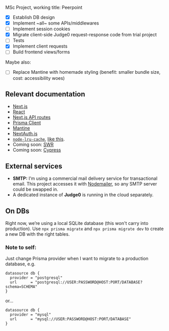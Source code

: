 MSc Project, working title: Peerpoint

- [x] Establish DB design
- [x] Implement ~all~ some APIs/middlewares
- [ ] Implement session cookies
- [x] Migrate client-side Judge0 request-response code from trial project
- [ ] Tests
- [x] Implement client requests
- [ ] Build frontend views/forms

Maybe also:

- [ ] Replace Mantine with homemade styling (benefit: smaller bundle size, cost:  accessibility woes)

## Relevant documentation

- [Next.js](https://nextjs.org/)
- [React](https://reactjs.org/)
- [Next.js API routes](https://nextjs.org/docs/api-routes/introduction)
- [Prisma Client](https://www.prisma.io/docs/reference/tools-and-interfaces/prisma-client)
- [Mantine](https://mantine.dev)
- [NextAuth.js](https://next-auth.js.org/)
- [`node-lru-cache`](https://github.com/isaacs/node-lru-cache), [like this](https://github.com/vercel/next.js/tree/canary/examples/api-routes-rate-limit).
- Coming soon: [SWR](https://swr.now.sh/)
- Coming soon: [Cypress](https://www.cypress.io/)

## External services

- **SMTP:** I’m using a commercial mail delivery service for transactional email. This project accesses it with [Nodemailer](https://nodemailer.com), so any SMTP server could be swapped in.
- A dedicated instance of **Judge0** is running in the cloud separately.

## On DBs

Right now, we’re using a local SQLite database (this won't carry into production). Use `npx prisma migrate` and `npx prisma migrate dev` to create a new DB with the right tables.

### Note to self:

Just change Prisma provider when I want to migrate to a production database, e.g.

```prisma
datasource db {
  provider = "postgresql"
  url      = "postgresql://USER:PASSWORD@HOST:PORT/DATABASE?schema=SCHEMA"
}
```

or...

```prisma
datasource db {
  provider = "mysql"
  url      = "mysql://USER:PASSWORD@HOST:PORT/DATABASE"
}
```
